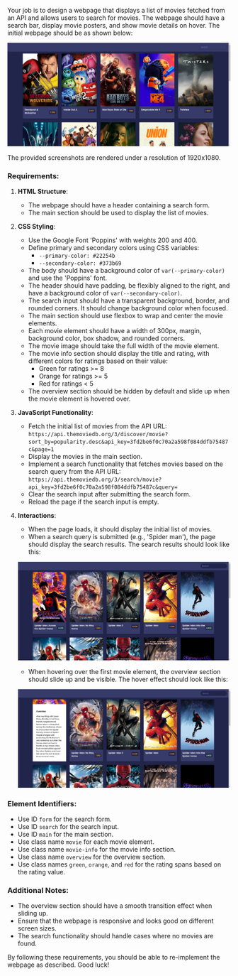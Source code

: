
Your job is to design a webpage that displays a list of movies fetched from an API and allows users to search for movies. The webpage should have a search bar, display movie posters, and show movie details on hover. The initial webpage should be as shown below:

![initial webpage](./_images/origin.png)

The provided screenshots are rendered under a resolution of 1920x1080.

### Requirements:

1. **HTML Structure**:
    - The webpage should have a header containing a search form.
    - The main section should be used to display the list of movies.

2. **CSS Styling**:
    - Use the Google Font 'Poppins' with weights 200 and 400.
    - Define primary and secondary colors using CSS variables:
        - `--primary-color: #22254b`
        - `--secondary-color: #373b69`
    - The body should have a background color of `var(--primary-color)` and use the 'Poppins' font.
    - The header should have padding, be flexibly aligned to the right, and have a background color of `var(--secondary-color)`.
    - The search input should have a transparent background, border, and rounded corners. It should change background color when focused.
    - The main section should use flexbox to wrap and center the movie elements.
    - Each movie element should have a width of 300px, margin, background color, box shadow, and rounded corners.
    - The movie image should take the full width of the movie element.
    - The movie info section should display the title and rating, with different colors for ratings based on their value:
        - Green for ratings >= 8
        - Orange for ratings >= 5
        - Red for ratings < 5
    - The overview section should be hidden by default and slide up when the movie element is hovered over.

3. **JavaScript Functionality**:
    - Fetch the initial list of movies from the API URL: `https://api.themoviedb.org/3/discover/movie?sort_by=popularity.desc&api_key=3fd2be6f0c70a2a598f084ddfb75487c&page=1`
    - Display the movies in the main section.
    - Implement a search functionality that fetches movies based on the search query from the API URL: `https://api.themoviedb.org/3/search/movie?api_key=3fd2be6f0c70a2a598f084ddfb75487c&query=`
    - Clear the search input after submitting the search form.
    - Reload the page if the search input is empty.

4. **Interactions**:
    - When the page loads, it should display the initial list of movies.
    - When a search query is submitted (e.g., 'Spider man'), the page should display the search results. The search results should look like this:

    ![after search](./_images/after_search.png)

    - When hovering over the first movie element, the overview section should slide up and be visible. The hover effect should look like this:

    ![after hover](./_images/after_hover.png)

### Element Identifiers:
- Use ID `form` for the search form.
- Use ID `search` for the search input.
- Use ID `main` for the main section.
- Use class name `movie` for each movie element.
- Use class name `movie-info` for the movie info section.
- Use class name `overview` for the overview section.
- Use class names `green`, `orange`, and `red` for the rating spans based on the rating value.

### Additional Notes:
- The overview section should have a smooth transition effect when sliding up.
- Ensure that the webpage is responsive and looks good on different screen sizes.
- The search functionality should handle cases where no movies are found.

By following these requirements, you should be able to re-implement the webpage as described. Good luck!
